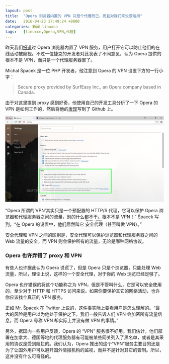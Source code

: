 ```yaml
---
layout: post
title:	"Opera 浏览器内置的 VPN 只是个代理而已，而且对我们来说没啥用"
date:	2016-04-23 17:49:24 +0800 
categories:	新闻 linuxcn 
tags:	[linuxcn,Opera,VPN,代理]
---
```



昨天我们[报道](/article-7255-1.html)过 Opera 浏览器内置了 VPN 服务，用户打开它可以防止他们的在线活动被窥视。不过一位捷克的开发者对此发表了不同意见，认为 Opera 提供的根本不是 VPN，而只是一个代理服务器罢了。


Michal Špacek 是一位 PHP 开发者，他注意到 Opera 的 VPN 设置下方的一行小字：



> 
> Secure proxy provided by SurfEasy Inc., an Opera company based in Canada.
> 
> 
> 


由于对这里提到 proxy 感到好奇，他使用自己的开发工具分析了一下 Opera 的 VPN 是如何工作的，然后将他的[发现](https://gist.github.com/spaze/558b7c4cd81afa7c857381254ae7bd10)写到了 Github 上。


![](/Asserts/Images/album/201604/23/174927z6bu90tn3cz99bf6.png)


“Opera 所谓的‘VPN’其实只是一个预配置的 HTTP/S 代理，它可以保护 Opera 浏览器和代理服务器之间的流量，别的什么都不干。根本不是 VPN！” Špacek 写到，“在 Opera 的设置中，他们居然叫它<ruby> 安全代理 <rp>  （ </rp> <rt>  Secure proxy </rt> <rp>  ） </rp></ruby>（甚至叫做 VPN）。”


安全代理和 VPN 之间的区别是，安全代理可以保护浏览器和代理服务器之间的 Web 流量的安全，而 VPN 则会保护所有的流量，无论是哪种网络协议。


### Opera 也许弄错了 proxy 和 VPN


有些人也许据此认为 Opera 说谎了，但是 Opera 只是个浏览器，只能处理 Web 流量，所以，理论上说，这样的一个安全代理，对于你的 Web 浏览已经足够了。


Opera 也许错误的将这个功能称之为 VPN，但是不管叫什么，它是可以安全使用的，至少对于 HTTP 和 HTTPS 访问来说。如果你要保护其它的网络活动，也许你应该找个真正的 VPN 服务。


正如 Mr. Špacek 在 Twitter 上说的，这件事实际上要看用户是怎么理解的。“最大的风险是用户以为他处于保护之下。我们一般告诉人们 VPN 会加密所有流量信息，而 Opera 号称 VPN 却实际上并没有做 VPN 的事情。”


另外，据国内一些用户反馈，Opera 的 “VPN” 服务很不好用。我们估计，他们部署在加拿大、德国等地的代理服务器有可能被某些网关列入了黑名单，或者是其采用的协议是受到阻拦的。我们认为，Opera 推出的这个“VPN”服务主要目的还是为了让国外用户可以避开国外情报机构的监视，而并不是针对其它的管制。所以，这并没有什么可奇怪的。

